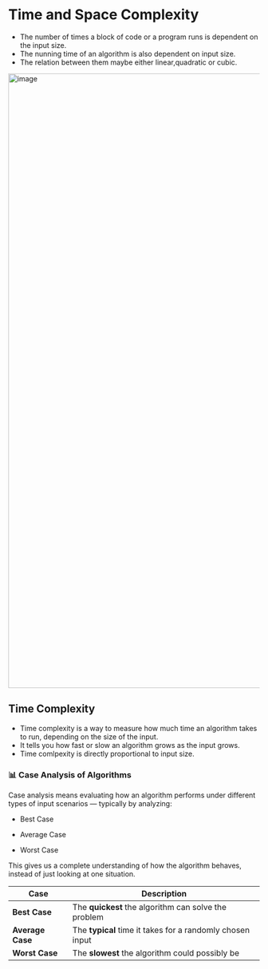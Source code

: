 # Time and Space Complexity

- The number of times a block of code or a program runs is dependent on the input size.
- The nunning time of an algorithm is also dependent on input size.
- The relation between them maybe either linear,quadratic or cubic.

<img width="2024" height="1232" alt="image" src="https://github.com/user-attachments/assets/01df5529-7e45-4de1-92f6-a8509efffc60" />

## Time Complexity

- Time complexity is a way to measure how much time an algorithm takes to run, depending on the size of the input.
- It tells you how fast or slow an algorithm grows as the input grows.
- Time comlpexity is directly proportional to input size.

### 📊 Case Analysis of Algorithms 

Case analysis means evaluating how an algorithm performs under different types of input scenarios — typically by analyzing:

- Best Case

- Average Case

- Worst Case

This gives us a complete understanding of how the algorithm behaves, instead of just looking at one situation.

| Case             | Description                                               |
| ---------------- | --------------------------------------------------------- |
| **Best Case**    | The **quickest** the algorithm can solve the problem      |
| **Average Case** | The **typical** time it takes for a randomly chosen input |
| **Worst Case**   | The **slowest** the algorithm could possibly be           |


